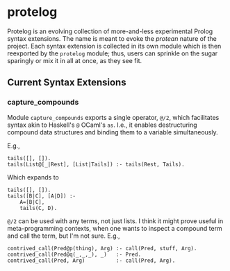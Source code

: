 # protelog #

Protelog is an evolving collection of more-and-less experimental
Prolog syntax extensions. The name is meant to evoke the *protean*
nature of the project. Each syntax extension is collected in its own
module which is then reexported by the `protelog` module; thus, users
can sprinkle on the sugar sparingly or mix it in all at once, as they
see fit.

## Current Syntax Extensions ##

### capture_compounds ###

Module `capture_compounds` exports a single operator, `@/2`, which
facilitates syntax akin to Haskell's `@` OCaml's `as`. I.e., it
enables destructuring compound data structures and binding them to a
variable simultaneously.

E.g.,

    tails([], []).
    tails(List@[_|Rest], [List|Tails]) :- tails(Rest, Tails).
    
Which expands to

    tails([], []).
    tails([B|C], [A|D]) :-
    	A=[B|C],
    	tails(C, D).

`@/2` can be used with any terms, not just lists. I think it might
prove useful in meta-programming contexts, when one wants to inspect a
compound term and call the term, but I'm not sure. E.g.,

    contrived_call(Pred@p(thing), Arg) :- call(Pred, stuff, Arg).
    contrived_call(Pred@q(_,_,_), _)   :- Pred.
    contrived_call(Pred, Arg)          :- call(Pred, Arg).

